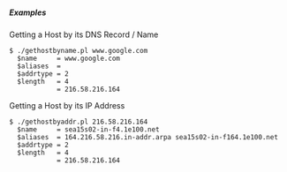 ##### Examples

Getting a Host by its DNS Record / Name

    $ ./gethostbyname.pl www.google.com
      $name     = www.google.com
      $aliases  =
      $addrtype = 2
      $length   = 4
                = 216.58.216.164


Getting a Host by its IP Address

    $ ./gethostbyaddr.pl 216.58.216.164
      $name     = sea15s02-in-f4.1e100.net
      $aliases  = 164.216.58.216.in-addr.arpa sea15s02-in-f164.1e100.net
      $addrtype = 2
      $length   = 4
                = 216.58.216.164
